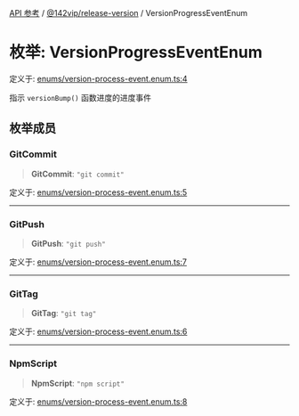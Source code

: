[API 参考](../wiki/Home) / [@142vip/release-version](../wiki/@142vip.release-version) / VersionProgressEventEnum

# 枚举: VersionProgressEventEnum

定义于: [enums/version-process-event.enum.ts:4](https://github.com/142vip/core-x/blob/5281e59d2cdd2de59e1ea761d17ed7fe118d1e60/packages/release-version/src/enums/version-process-event.enum.ts#L4)

指示 `versionBump()` 函数进度的进度事件

## 枚举成员

### GitCommit

> **GitCommit**: `"git commit"`

定义于: [enums/version-process-event.enum.ts:5](https://github.com/142vip/core-x/blob/5281e59d2cdd2de59e1ea761d17ed7fe118d1e60/packages/release-version/src/enums/version-process-event.enum.ts#L5)

***

### GitPush

> **GitPush**: `"git push"`

定义于: [enums/version-process-event.enum.ts:7](https://github.com/142vip/core-x/blob/5281e59d2cdd2de59e1ea761d17ed7fe118d1e60/packages/release-version/src/enums/version-process-event.enum.ts#L7)

***

### GitTag

> **GitTag**: `"git tag"`

定义于: [enums/version-process-event.enum.ts:6](https://github.com/142vip/core-x/blob/5281e59d2cdd2de59e1ea761d17ed7fe118d1e60/packages/release-version/src/enums/version-process-event.enum.ts#L6)

***

### NpmScript

> **NpmScript**: `"npm script"`

定义于: [enums/version-process-event.enum.ts:8](https://github.com/142vip/core-x/blob/5281e59d2cdd2de59e1ea761d17ed7fe118d1e60/packages/release-version/src/enums/version-process-event.enum.ts#L8)
